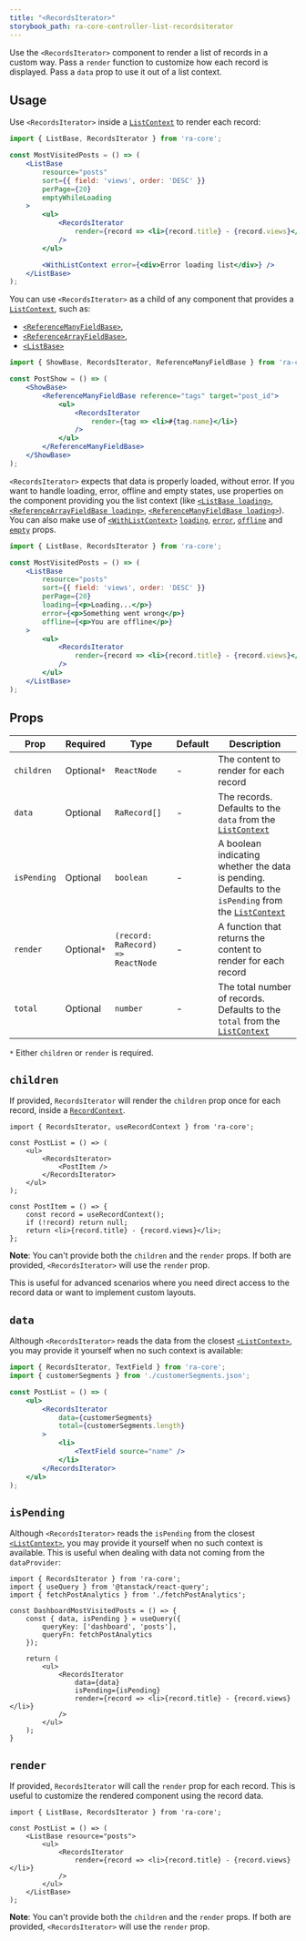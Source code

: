 ```yaml
---
title: "<RecordsIterator>"
storybook_path: ra-core-controller-list-recordsiterator
---
```


Use the `<RecordsIterator>` component to render a list of records in a custom way. Pass a `render` function to customize how each record is displayed. Pass a `data` prop to use it out of a list context.

## Usage

Use `<RecordsIterator>` inside a [`ListContext`](./useListContext.md) to render each record:

```jsx
import { ListBase, RecordsIterator } from 'ra-core';

const MostVisitedPosts = () => (
    <ListBase
        resource="posts"
        sort={{ field: 'views', order: 'DESC' }}
        perPage={20}
        emptyWhileLoading
    >
        <ul>
            <RecordsIterator
                render={record => <li>{record.title} - {record.views}</li>}
            />
        </ul>

        <WithListContext error={<div>Error loading list</div>} />
    </ListBase>
);
```

You can use `<RecordsIterator>` as a child of any component that provides a [`ListContext`](./useListContext.md), such as:

- [`<ReferenceManyFieldBase>`](./ReferenceManyFieldBase.md),
- [`<ReferenceArrayFieldBase>`](./ReferenceArrayField.md),
- [`<ListBase>`](./ListBase.md)

```jsx
import { ShowBase, RecordsIterator, ReferenceManyFieldBase } from 'ra-core';

const PostShow = () => (
    <ShowBase>
        <ReferenceManyFieldBase reference="tags" target="post_id">
            <ul>
                <RecordsIterator
                    render={tag => <li>#{tag.name}</li>}
                />
            </ul>
        </ReferenceManyFieldBase>
    </ShowBase>
);
```

`<RecordsIterator>` expects that data is properly loaded, without error. If you want to handle loading, error, offline and empty states, use properties on the component providing you the list context (like [`<ListBase loading>`](./ListBase.md), [`<ReferenceArrayFieldBase loading>`](./ReferenceArrayFieldBase.md), [`<ReferenceManyFieldBase loading>`](./ReferenceManyFieldBase.md)). You can also make use of [`<WithListContext>`](./WithListContext.md) [`loading`](./WithListContext.md#loading), [`error`](./WithListContext.md#error), [`offline`](./WithListContext.md#offline) and [`empty`](./WithListContext.md#empty) props.

```jsx
import { ListBase, RecordsIterator } from 'ra-core';

const MostVisitedPosts = () => (
    <ListBase
        resource="posts"
        sort={{ field: 'views', order: 'DESC' }}
        perPage={20}
        loading={<p>Loading...</p>}
        error={<p>Something went wrong</p>}
        offline={<p>You are offline</p>}
    >
        <ul>
            <RecordsIterator
                render={record => <li>{record.title} - {record.views}</li>}
            />
        </ul>
    </ListBase>
);
```

## Props

| Prop        | Required    | Type                              | Default | Description                                                                                          |
| ----------- |-------------|-----------------------------------| ------- | ---------------------------------------------------------------------------------------------------- |
| `children`  | Optional`*` | `ReactNode`                       | -       | The content to render for each record                                                                |
| `data`      | Optional    | `RaRecord[]`                      | -       | The records. Defaults to the `data` from the [`ListContext`](./useListContext.md)                                           |
| `isPending` | Optional    | `boolean`                         | -       | A boolean indicating whether the data is pending. Defaults to the `isPending` from the [`ListContext`](./useListContext.md) |
| `render`    | Optional`*` | `(record: RaRecord) => ReactNode` | -       | A function that returns the content to render for each record                                        |
| `total`     | Optional    | `number`                          | -       | The total number of records. Defaults to the `total` from the [`ListContext`](./useListContext.md)                          |

`*` Either `children` or `render` is required.

## `children`

If provided, `RecordsIterator` will render the `children` prop once for each record, inside a [`RecordContext`](./useRecordContext.md).

```tsx
import { RecordsIterator, useRecordContext } from 'ra-core';

const PostList = () => (
    <ul>
        <RecordsIterator>
            <PostItem />
        </RecordsIterator>
    </ul>
);

const PostItem = () => {
    const record = useRecordContext();
    if (!record) return null;
    return <li>{record.title} - {record.views}</li>;
};
```

**Note**: You can't provide both the `children` and the `render` props. If both are provided, `<RecordsIterator>` will use the `render` prop.

This is useful for advanced scenarios where you need direct access to the record data or want to implement custom layouts.

## `data`

Although `<RecordsIterator>` reads the data from the closest [`<ListContext>`](./useListContext.md), you may provide it yourself when no such context is available:

```jsx
import { RecordsIterator, TextField } from 'ra-core';
import { customerSegments } from './customerSegments.json';

const PostList = () => (
    <ul>
        <RecordsIterator
            data={customerSegments}
            total={customerSegments.length}
        >
            <li>
                <TextField source="name" />
            </li>
        </RecordsIterator>
    </ul>
);
```

## `isPending`

Although `<RecordsIterator>` reads the `isPending` from the closest [`<ListContext>`](./useListContext.md), you may provide it yourself when no such context is available. This is useful when dealing with data not coming from the `dataProvider`:

```tsx
import { RecordsIterator } from 'ra-core';
import { useQuery } from '@tanstack/react-query';
import { fetchPostAnalytics } from './fetchPostAnalytics';

const DashboardMostVisitedPosts = () => {
    const { data, isPending } = useQuery({
        queryKey: ['dashboard', 'posts'],
        queryFn: fetchPostAnalytics
    });

    return (
        <ul>
            <RecordsIterator
                data={data}
                isPending={isPending}
                render={record => <li>{record.title} - {record.views}</li>}
            />
        </ul>
    );
}
```

## `render`

If provided, `RecordsIterator` will call the `render` prop for each record. This is useful to customize the rendered component using the record data.

```tsx
import { ListBase, RecordsIterator } from 'ra-core';

const PostList = () => (
    <ListBase resource="posts">
        <ul>
            <RecordsIterator
                render={record => <li>{record.title} - {record.views}</li>}
            />
        </ul>
    </ListBase>
);
```

**Note**: You can't provide both the `children` and the `render` props. If both are provided, `<RecordsIterator>` will use the `render` prop.
